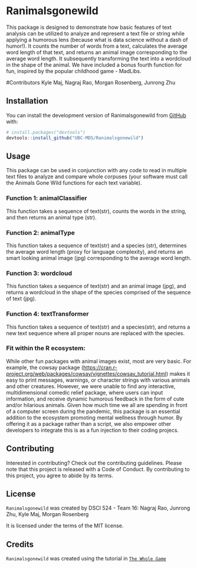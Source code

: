 
<!-- README.md is generated from README.Rmd. Please edit that file -->

# Ranimalsgonewild

<!-- badges: start -->
<!-- badges: end -->

This package is designed to demonstrate how basic features of text
analysis can be utilized to analyze and represent a text file or string
while applying a humorous lens (because what is data science without a
dash of humor!). It counts the number of words from a text, calculates
the average word length of that text, and returns an animal image
corresponding to the average word length. It subsequently transforming
the text into a wordcloud in the shape of the animal. We have included a
bonus fourth function for fun, inspired by the popular childhood game -
MadLibs.

#Contributors Kyle Maj, Nagraj Rao, Morgan Rosenberg, Junrong Zhu

## Installation

You can install the development version of Ranimalsgonewild from
[GitHub](https://github.com/) with:

``` r
# install.packages("devtools")
devtools::install_github("UBC-MDS/Ranimalsgonewild")
```

## Usage

This package can be used in conjunction with any code to read in
multiple text files to analyze and compare whole corpuses (your software
must call the Animals Gone Wild functions for each text variable).

### Function 1: animalClassifier

This function takes a sequence of text(str), counts the words in the
string, and then returns an animal type (str).

### Function 2: animalType

This function takes a sequence of text(str) and a species (str),
determines the average word length (proxy for language complexity), and
returns an smart looking animal image (jpg) corresponding to the average
word length.

### Function 3: wordcloud

This function takes a sequence of text(str) and an animal image (jpg),
and returns a wordcloud in the shape of the species comprised of the
sequence of text (jpg).

### Function 4: textTransformer

This function takes a sequence of text(str) and a species(str), and
returns a new text sequence where all proper nouns are replaced with the
species.

### Fit within the R ecosystem:

While other fun packages with animal images exist, most are very basic.
For example, the cowsay package
(<https://cran.r-project.org/web/packages/cowsay/vignettes/cowsay_tutorial.html>)
makes it easy to print messages, warnings, or character strings with
various animals and other creatures. However, we were unable to find any
interactive, multidimensional comedic relief package, where users can
input information, and receive dynamic humorous feedback in the form of
cute and/or hilarious animals. Given how much time we all are spending
in front of a computer screen during the pandemic, this package is an
essential addition to the ecosystem promoting mental wellness through
humor. By offering it as a package rather than a script, we also empower
other developers to integrate this is as a fun injection to their coding
projecs.

## Contributing

Interested in contributing? Check out the contributing guidelines.
Please note that this project is released with a Code of Conduct. By
contributing to this project, you agree to abide by its terms.

## License

`Ranimalsgonewild` was created by DSCI 524 - Team 16: Nagraj Rao,
Junrong Zhu, Kyle Maj, Morgan Rosenberg

It is licensed under the terms of the MIT license.

## Credits

`Ranimalsgonewild` was created using the tutorial in
[`The Whole Game`](https://r-pkgs.org/whole-game.html)
